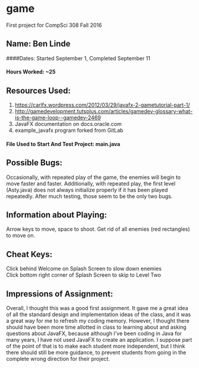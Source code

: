 game
====

First project for CompSci 308 Fall 2016

## Name: Ben Linde
####Dates: Started September 1, Completed September 11
#### Hours Worked: ~25
## Resources Used: 
1. https://carlfx.wordpress.com/2012/03/29/javafx-2-gametutorial-part-1/
2. http://gamedevelopment.tutsplus.com/articles/gamedev-glossary-what-is-the-game-loop--gamedev-2469
3. JavaFX documentation on docs.oracle.com
4. example_javafx program forked from GitLab

#### File Used to Start And Test Project: main.java

## Possible Bugs:
Occasionally, with repeated play of the game, the enemies will begin to move faster and faster. Additionally, with repeated play, the first level (Asty.java) does not always initialize properly if it has been played repeatedly. After much testing, those seem to be the only two bugs.

## Information about Playing:
Arrow keys to move, space to shoot. Get rid of all enemies (red rectangles) to move on.

## Cheat Keys:  
Click behind Welcome on Splash Screen to slow down enemies  
Click bottom right corner of Splash Screen to skip to Level Two  

## Impressions of Assignment:
Overall, I thought this was a good first assignment. It gave me a great idea of all the standard design and implementation ideas of the class, and it was a great way for me to refresh my coding memory. However, I thought there should have been more time allotted in class to learning about and asking questions about JavaFX, because although I've been coding in Java for many years, I have not used JavaFX to create an application. I suppose part of the point of that is to make each student more independent, but I think there should still be more guidance, to prevent students from going in the complete wrong direction for their project.
